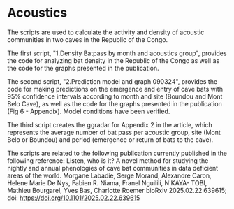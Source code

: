 # Acoustics
The scripts are used to calculate the activity and density of acoustic communities in two caves in the Republic of the Congo.

The first script, "1.Density Batpass by month and acoustics group", provides the code for analyzing bat density in the Republic of the Congo as well as the code for the graphs presented in the publication.

The second script, "2.Prediction model and graph 090324", provides the code for making predictions on the emergence and entry of cave bats with 95% confidence intervals according to month and site (Boundou and Mont Belo Cave), as well as the code for the graphs presented in the publication (Fig 6 - Appendix).  Model conditions have been verified.

The third script creates the ggradar for Appendix 2 in the article, which represents the average number of bat pass per acoustic group, site (Mont Belo or Boundou) and period (emergence or return of bats to the cave).

The scripts are related to the following publication currently published in the following reference: 
Listen, who is it? A novel method for studying the nightly and annual phenologies of cave bat communities in data deficient areas of the world.
Morgane Labadie, Serge Morand, Alexandre Caron, Helene Marie De Nys, Fabien R. Niama, Franel Nguilili, N'KAYA- TOBI, Mathieu Bourgarel, Yves Bas, Charlotte Roemer
bioRxiv 2025.02.22.639615; doi: https://doi.org/10.1101/2025.02.22.639615


